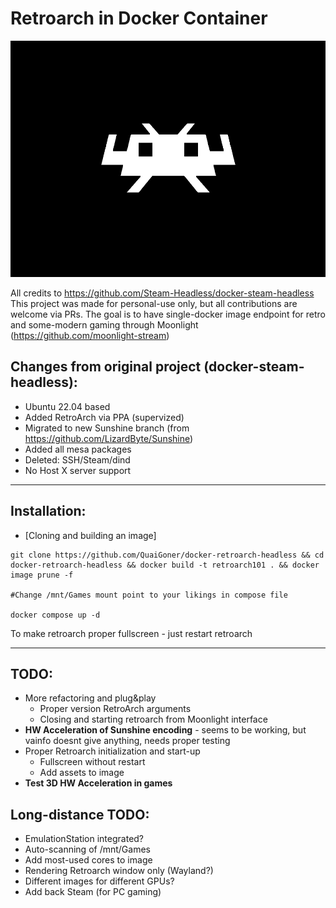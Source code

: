 # Retroarch in Docker Container

![](./overlay/usr/share/backgrounds/retroarch.png)

All credits to https://github.com/Steam-Headless/docker-steam-headless
This project was made for personal-use only, but all contributions are welcome via PRs.
The goal is to have single-docker image endpoint for retro and some-modern gaming through Moonlight (https://github.com/moonlight-stream)

## Changes from original project (docker-steam-headless):
- Ubuntu 22.04 based
- Added RetroArch via PPA (supervized)
- Migrated to new Sunshine branch (from https://github.com/LizardByte/Sunshine)
- Added all mesa packages
- Deleted: SSH/Steam/dind
- No Host X server support

---
## Installation:

- [Cloning and building an image]

```
git clone https://github.com/QuaiGoner/docker-retroarch-headless && cd docker-retroarch-headless && docker build -t retroarch101 . && docker image prune -f

#Change /mnt/Games mount point to your likings in compose file

docker compose up -d

```

To make retroarch proper fullscreen - just restart retroarch

---
## TODO:
- More refactoring and plug&play
	- Proper version RetroArch arguments
	- Closing and starting retroarch from Moonlight interface
- **HW Acceleration of Sunshine encoding** - seems to be working, but vainfo doesnt give anything, needs proper testing
- Proper Retroarch initialization and start-up
	- Fullscreen without restart
	- Add assets to image
- **Test 3D HW Acceleration in games**

## Long-distance TODO:
- EmulationStation integrated?
- Auto-scanning of /mnt/Games
- Add most-used cores to image
- Rendering Retroarch window only (Wayland?)
- Different images for different GPUs?
- Add back Steam (for PC gaming)